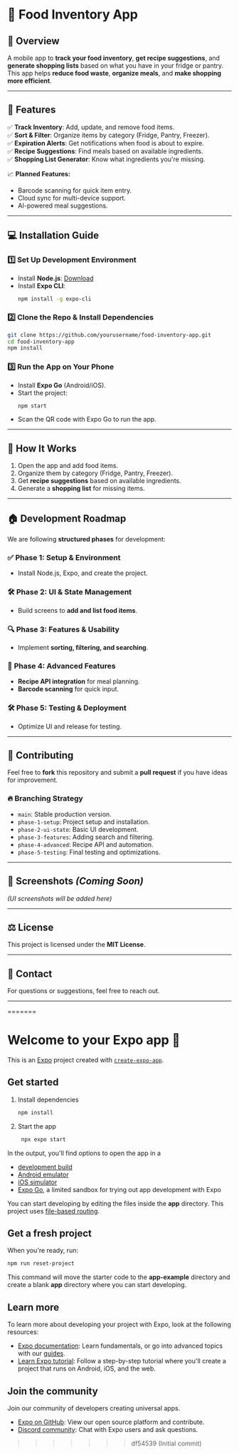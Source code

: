 # 🥦 Food Inventory App

## 📌 Overview
A mobile app to **track your food inventory**, **get recipe suggestions**, and **generate shopping lists** based on what you have in your fridge or pantry.  
This app helps **reduce food waste**, **organize meals**, and **make shopping more efficient**.

---

## 🚀 Features
✅ **Track Inventory**: Add, update, and remove food items.  
✅ **Sort & Filter**: Organize items by category (Fridge, Pantry, Freezer).  
✅ **Expiration Alerts**: Get notifications when food is about to expire.  
✅ **Recipe Suggestions**: Find meals based on available ingredients.  
✅ **Shopping List Generator**: Know what ingredients you're missing.  

📈 **Planned Features:**
- Barcode scanning for quick item entry.
- Cloud sync for multi-device support.
- AI-powered meal suggestions.

---

## 💻 Installation Guide

### 1️⃣ **Set Up Development Environment**
- Install **Node.js**: [Download](https://nodejs.org/)
- Install **Expo CLI**:
  ```sh
  npm install -g expo-cli
  ```

### 2️⃣ **Clone the Repo & Install Dependencies**
```sh
git clone https://github.com/yourusername/food-inventory-app.git
cd food-inventory-app
npm install
```

### 3️⃣ **Run the App on Your Phone**
- Install **Expo Go** (Android/iOS).
- Start the project:
  ```sh
  npm start
  ```
- Scan the QR code with Expo Go to run the app.

---

## 📱 How It Works
1. Open the app and add food items.
2. Organize them by category (Fridge, Pantry, Freezer).
3. Get **recipe suggestions** based on available ingredients.
4. Generate a **shopping list** for missing items.

---

## 🏠 Development Roadmap
We are following **structured phases** for development:

### ✅ **Phase 1: Setup & Environment**
- Install Node.js, Expo, and create the project.

### 🛠 **Phase 2: UI & State Management**
- Build screens to **add and list food items**.

### 🔍 **Phase 3: Features & Usability**
- Implement **sorting, filtering, and searching**.

### 🍳 **Phase 4: Advanced Features**
- **Recipe API integration** for meal planning.
- **Barcode scanning** for quick input.

### 🛠 **Phase 5: Testing & Deployment**
- Optimize UI and release for testing.

---

## 🤝 Contributing
Feel free to **fork** this repository and submit a **pull request** if you have ideas for improvement.

### 🔥 **Branching Strategy**
- `main`: Stable production version.
- `phase-1-setup`: Project setup and installation.
- `phase-2-ui-state`: Basic UI development.
- `phase-3-features`: Adding search and filtering.
- `phase-4-advanced`: Recipe API and automation.
- `phase-5-testing`: Final testing and optimizations.

---

## 📸 Screenshots *(Coming Soon)*
_(UI screenshots will be added here)_

---

## ⚖️ License
This project is licensed under the **MIT License**.

---

## 📧 Contact
For questions or suggestions, feel free to reach out.

---

=======
# Welcome to your Expo app 👋

This is an [Expo](https://expo.dev) project created with [`create-expo-app`](https://www.npmjs.com/package/create-expo-app).

## Get started

1. Install dependencies

   ```bash
   npm install
   ```

2. Start the app

   ```bash
    npx expo start
   ```

In the output, you'll find options to open the app in a

- [development build](https://docs.expo.dev/develop/development-builds/introduction/)
- [Android emulator](https://docs.expo.dev/workflow/android-studio-emulator/)
- [iOS simulator](https://docs.expo.dev/workflow/ios-simulator/)
- [Expo Go](https://expo.dev/go), a limited sandbox for trying out app development with Expo

You can start developing by editing the files inside the **app** directory. This project uses [file-based routing](https://docs.expo.dev/router/introduction).

## Get a fresh project

When you're ready, run:

```bash
npm run reset-project
```

This command will move the starter code to the **app-example** directory and create a blank **app** directory where you can start developing.

## Learn more

To learn more about developing your project with Expo, look at the following resources:

- [Expo documentation](https://docs.expo.dev/): Learn fundamentals, or go into advanced topics with our [guides](https://docs.expo.dev/guides).
- [Learn Expo tutorial](https://docs.expo.dev/tutorial/introduction/): Follow a step-by-step tutorial where you'll create a project that runs on Android, iOS, and the web.

## Join the community

Join our community of developers creating universal apps.

- [Expo on GitHub](https://github.com/expo/expo): View our open source platform and contribute.
- [Discord community](https://chat.expo.dev): Chat with Expo users and ask questions.
>>>>>>> df54539 (Initial commit)
